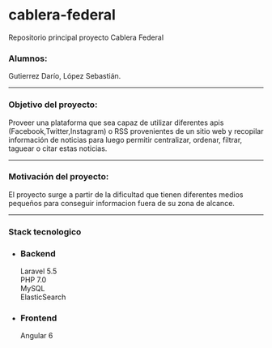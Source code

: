 # cablera-federal
Repositorio principal proyecto Cablera Federal

### Alumnos:
Gutierrez Darío, López Sebastián.

---

### Objetivo del proyecto: 
Proveer una plataforma que sea capaz de utilizar diferentes apis (Facebook,Twitter,Instagram) o RSS provenientes de un sitio web y recopilar información de noticias para luego permitir centralizar, ordenar, filtrar, taguear o citar estas noticias.

---

### Motivación del proyecto:
El proyecto surge a partir de la dificultad que tienen diferentes medios pequeños para conseguir informacion fuera de su zona de alcance.

---

### Stack tecnologico

* ### Backend
  Laravel 5.5  
  PHP 7.0  
  MySQL  
  ElasticSearch

* ### Frontend
  Angular 6
